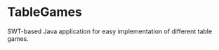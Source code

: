 TableGames
==========

SWT-based Java application for easy implementation of different table games.
